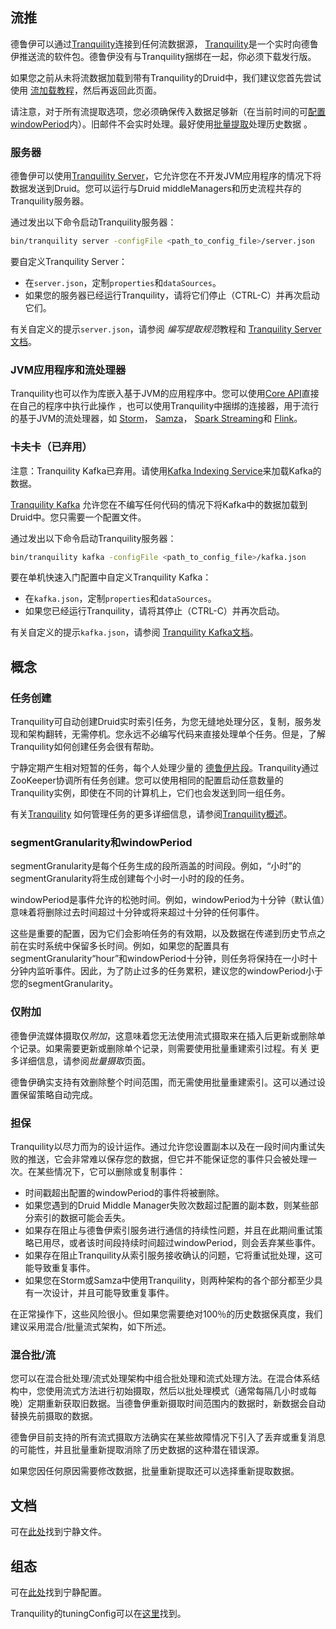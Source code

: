 ## 流推

德鲁伊可以通过[Tranquility](https://github.com/druid-io/tranquility/blob/master/README.md)连接到任何流数据源， [Tranquility](https://github.com/druid-io/tranquility/blob/master/README.md)是一个实时向德鲁伊推送流的软件包。德鲁伊没有与Tranquility捆绑在一起，你必须下载发行版。

如果您之前从未将流数据加载到带有Tranquility的Druid中，我们建议您首先尝试使用 [流加载教程](http://druid.io/docs/0.12.3/tutorials/tutorial-tranquility.html)，然后再返回此页面。

请注意，对于所有流提取选项，您必须确保传入数据足够新（在当前时间的可[配置windowPeriod](http://druid.io/docs/0.12.3/ingestion/stream-push.html#segmentgranularity-and-windowperiod)内）。旧邮件不会实时处理。最好使用[批量提取](http://druid.io/docs/0.12.3/ingestion/batch-ingestion.html)处理历史数据 。

### 服务器

德鲁伊可以使用[Tranquility Server](https://github.com/druid-io/tranquility/blob/master/docs/server.md)，它允许您在不开发JVM应用程序的情况下将数据发送到Druid。您可以运行与Druid middleManagers和历史流程共存的Tranquility服务器。

通过发出以下命令启动Tranquility服务器：

```bash
bin/tranquility server -configFile <path_to_config_file>/server.json
```

要自定义Tranquility Server：

- 在`server.json`，定制`properties`和`dataSources`。
- 如果您的服务器已经运行Tranquility，请将它们停止（CTRL-C）并再次启动它们。

有关自定义的提示`server.json`，请参阅 *编写提取规范*教程和 [Tranquility Server文档](https://github.com/druid-io/tranquility/blob/master/docs/server.md)。

### JVM应用程序和流处理器

Tranquility也可以作为库嵌入基于JVM的应用程序中。您可以使用[Core API](https://github.com/druid-io/tranquility/blob/master/docs/core.md)直接在自己的程序中执行此操作 ，也可以使用Tranquility中捆绑的连接器，用于流行的基于JVM的流处理器，如 [Storm](https://github.com/druid-io/tranquility/blob/master/docs/storm.md)， [Samza](https://github.com/druid-io/tranquility/blob/master/docs/samza.md)， [Spark Streaming](https://github.com/druid-io/tranquility/blob/master/docs/spark.md)和 [Flink](https://github.com/druid-io/tranquility/blob/master/docs/flink.md)。

### 卡夫卡（已弃用）

注意：Tranquility Kafka已弃用。请使用[Kafka Indexing Service](http://druid.io/docs/0.12.3/development/extensions-core/kafka-ingestion.html)来加载Kafka的数据。

[Tranquility Kafka](https://github.com/druid-io/tranquility/blob/master/docs/kafka.md) 允许您在不编写任何代码的情况下将Kafka中的数据加载到Druid中。您只需要一个配置文件。

通过发出以下命令启动Tranquility服务器：

```bash
bin/tranquility kafka -configFile <path_to_config_file>/kafka.json
```

要在单机快速入门配置中自定义Tranquility Kafka：

- 在`kafka.json`，定制`properties`和`dataSources`。
- 如果您已经运行Tranquility，请将其停止（CTRL-C）并再次启动。

有关自定义的提示`kafka.json`，请参阅 [Tranquility Kafka文档](https://github.com/druid-io/tranquility/blob/master/docs/kafka.md)。

## 概念

### 任务创建

Tranquility可自动创建Druid实时索引任务，为您无缝地处理分区，复制，服务发现和架构翻转，无需停机。您永远不必编写代码来直接处理单个任务。但是，了解Tranquility如何创建任务会很有帮助。

宁静定期产生相对短暂的任务，每个人处理少量的 [德鲁伊片段](http://druid.io/docs/0.12.3/design/segments.html)。Tranquility通过ZooKeeper协调所有任务创建。您可以使用相同的配置启动任意数量的Tranquility实例，即使在不同的计算机上，它们也会发送到同一组任务。

有关[Tranquility](https://github.com/druid-io/tranquility/blob/master/docs/overview.md) 如何管理任务的更多详细信息，请参阅[Tranquility概述](https://github.com/druid-io/tranquility/blob/master/docs/overview.md)。

### segmentGranularity和windowPeriod

segmentGranularity是每个任务生成的段所涵盖的时间段。例如，“小时”的segmentGranularity将生成创建每个小时一小时的段的任务。

windowPeriod是事件允许的松弛时间。例如，windowPeriod为十分钟（默认值）意味着将删除过去时间超过十分钟或将来超过十分钟的任何事件。

这些是重要的配置，因为它们会影响任务的有效期，以及数据在传递到历史节点之前在实时系统中保留多长时间。例如，如果您的配置具有segmentGranularity“hour”和windowPeriod十分钟，则任务将保持在一小时十分钟内监听事件。因此，为了防止过多的任务累积，建议您的windowPeriod小于您的segmentGranularity。

### 仅附加

德鲁伊流媒体摄取仅*附加*，这意味着您无法使用流式摄取来在插入后更新或删除单个记录。如果需要更新或删除单个记录，则需要使用批量重建索引过程。有关 更多详细信息，请参阅*批量摄取*页面。

德鲁伊确实支持有效删除整个时间范围，而无需使用批量重建索引。这可以通过设置保留策略自动完成。

### 担保

Tranquility以尽力而为的设计运作。通过允许您设置副本以及在一段时间内重试失败的推送，它会非常难以保存您的数据，但它并不能保证您的事件只会被处理一次。在某些情况下，它可以删除或复制事件：

- 时间戳超出配置的windowPeriod的事件将被删除。
- 如果您遇到的Druid Middle Manager失败次数超过配置的副本数，则某些部分索引的数据可能会丢失。
- 如果存在阻止与德鲁伊索引服务进行通信的持续性问题，并且在此期间重试策略已用尽，或者该时间段持续时间超过windowPeriod，则会丢弃某些事件。
- 如果存在阻止Tranquility从索引服务接收确认的问题，它将重试批处理，这可能导致重复事件。
- 如果您在Storm或Samza中使用Tranquility，则两种架构的各个部分都至少具有一次设计，并且可能导致重复事件。

在正常操作下，这些风险很小。但如果您需要绝对100％的历史数据保真度，我们建议采用混合/批量流式架构，如下所述。

### 混合批/流

您可以在混合批处理/流式处理架构中组合批处理和流式处理方法。在混合体系结构中，您使用流式方法进行初始摄取，然后以批处理模式（通常每隔几小时或每晚）定期重新获取旧数据。当德鲁伊重新摄取时间范围内的数据时，新数据会自动替换先前摄取的数据。

德鲁伊目前支持的所有流式摄取方法确实在某些故障情况下引入了丢弃或重复消息的可能性，并且批量重新提取消除了历史数据的这种潜在错误源。

如果您因任何原因需要修改数据，批量重新提取还可以选择重新提取数据。

## 文档

可在[此处](https://github.com/druid-io/tranquility/blob/master/README.md)找到宁静文件。

## 组态

可在[此处](https://github.com/druid-io/tranquility/blob/master/docs/configuration.md)找到宁静配置。

Tranquility的tuningConfig可以在[这里](http://static.druid.io/tranquility/api/latest/#com.metamx.tranquility.druid.DruidTuning)找到。

